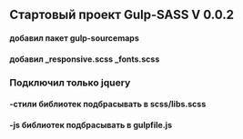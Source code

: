 ## Стартовый проект Gulp-SASS V 0.0.2
#### добавил пакет gulp-sourcemaps
#### добавил _responsive.scss _fonts.scss

### Подключил только jquery

#### -стили библиотек подбрасывать в scss/libs.scss
#### -js библиотек подбрасывать в gulpfile.js